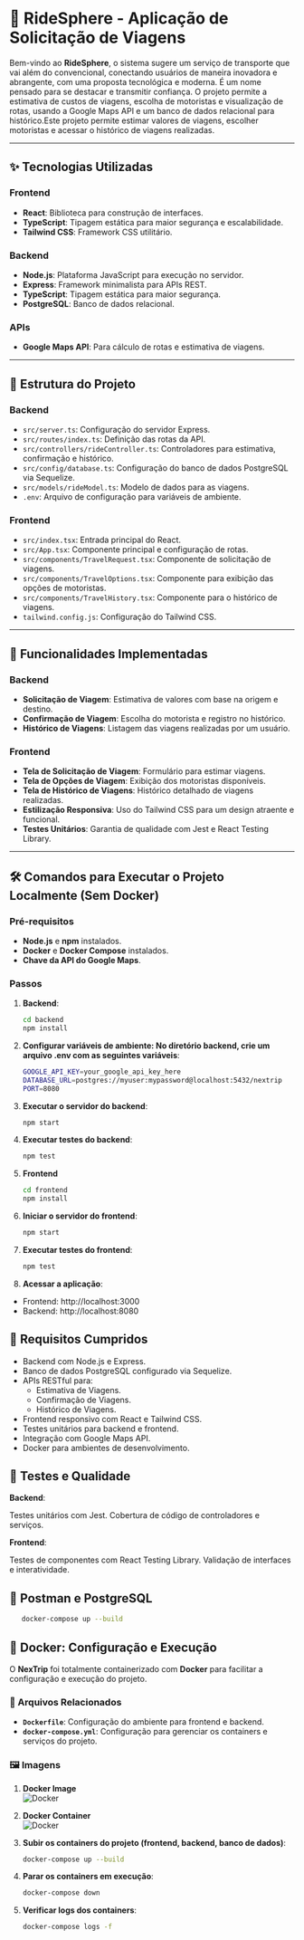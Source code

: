 # 🚖 RideSphere - Aplicação de Solicitação de Viagens

Bem-vindo ao **RideSphere**, o sistema sugere um serviço de transporte que vai além do convencional, conectando usuários de maneira inovadora e abrangente, com uma proposta tecnológica e moderna. É um nome pensado para se destacar e transmitir confiança. O projeto permite a estimativa de custos de viagens, escolha de motoristas e visualização de rotas, usando a Google Maps API e um banco de dados relacional para histórico.Este projeto permite estimar valores de viagens, escolher motoristas e acessar o histórico de viagens realizadas.

---

## ✨ Tecnologias Utilizadas

### **Frontend**
- **React**: Biblioteca para construção de interfaces.
- **TypeScript**: Tipagem estática para maior segurança e escalabilidade.
- **Tailwind CSS**: Framework CSS utilitário.

### **Backend**
- **Node.js**: Plataforma JavaScript para execução no servidor.
- **Express**: Framework minimalista para APIs REST.
- **TypeScript**: Tipagem estática para maior segurança.
- **PostgreSQL**: Banco de dados relacional.

### **APIs**
- **Google Maps API**: Para cálculo de rotas e estimativa de viagens.

---

## 📂 Estrutura do Projeto

### **Backend**
- `src/server.ts`: Configuração do servidor Express.
- `src/routes/index.ts`: Definição das rotas da API.
- `src/controllers/rideController.ts`: Controladores para estimativa, confirmação e histórico.
- `src/config/database.ts`: Configuração do banco de dados PostgreSQL via Sequelize.
- `src/models/rideModel.ts`: Modelo de dados para as viagens.
- `.env`: Arquivo de configuração para variáveis de ambiente.

### **Frontend**
- `src/index.tsx`: Entrada principal do React.
- `src/App.tsx`: Componente principal e configuração de rotas.
- `src/components/TravelRequest.tsx`: Componente de solicitação de viagens.
- `src/components/TravelOptions.tsx`: Componente para exibição das opções de motoristas.
- `src/components/TravelHistory.tsx`: Componente para o histórico de viagens.
- `tailwind.config.js`: Configuração do Tailwind CSS.

---

## 🎨 Funcionalidades Implementadas

### **Backend**
- **Solicitação de Viagem**: Estimativa de valores com base na origem e destino.
- **Confirmação de Viagem**: Escolha do motorista e registro no histórico.
- **Histórico de Viagens**: Listagem das viagens realizadas por um usuário.

### **Frontend**
- **Tela de Solicitação de Viagem**: Formulário para estimar viagens.
- **Tela de Opções de Viagem**: Exibição dos motoristas disponíveis.
- **Tela de Histórico de Viagens**: Histórico detalhado de viagens realizadas.
- **Estilização Responsiva**: Uso do Tailwind CSS para um design atraente e funcional.
- **Testes Unitários**: Garantia de qualidade com Jest e React Testing Library.

---

## 🛠️ Comandos para Executar o Projeto Localmente (Sem Docker)

### **Pré-requisitos**
- **Node.js** e **npm** instalados.
- **Docker** e **Docker Compose** instalados.
- **Chave da API do Google Maps**.

### **Passos**

1. **Backend**:
   ```bash
   cd backend
   npm install
2. **Configurar variáveis de ambiente: No diretório backend, crie um arquivo .env com as seguintes variáveis**: 
   ```bash
   GOOGLE_API_KEY=your_google_api_key_here
   DATABASE_URL=postgres://myuser:mypassword@localhost:5432/nextrip
   PORT=8080

3. **Executar o servidor do backend**:
   ```bash
   npm start

4. **Executar testes do backend**:
   ```bash
   npm test
5. **Frontend**
   ```bash
   cd frontend
   npm install

6. **Iniciar o servidor do frontend**:
   ```bash
   npm start
7. **Executar testes do frontend**:
   ```bash
   npm test

8. **Acessar a aplicação**:

- Frontend: http://localhost:3000
- Backend: http://localhost:8080

## 🚀 Requisitos Cumpridos
- Backend com Node.js e Express. 
- Banco de dados PostgreSQL configurado via Sequelize.
- APIs RESTful para:
  - Estimativa de Viagens.
  - Confirmação de Viagens.
  - Histórico de Viagens.
- Frontend responsivo com React e Tailwind CSS.
- Testes unitários para backend e frontend.
- Integração com Google Maps API.
- Docker para ambientes de desenvolvimento.

## 🧪 Testes e Qualidade
**Backend**:

Testes unitários com Jest.
Cobertura de código de controladores e serviços.

**Frontend**:

Testes de componentes com React Testing Library.
Validação de interfaces e interatividade.

## 🌟 Postman e PostgreSQL
```bash
   docker-compose up --build
````
## 🐳 Docker: Configuração e Execução

O **NexTrip** foi totalmente containerizado com **Docker** para facilitar a configuração e execução do projeto.

### 📂 Arquivos Relacionados
- **`Dockerfile`**: Configuração do ambiente para frontend e backend.
- **`docker-compose.yml`**: Configuração para gerenciar os containers e serviços do projeto.

### 🖼️ Imagens
1. **Docker Image**  
   ![Docker](assets/docker.png)

2. **Docker Container**  
   ![Docker](assets/docker-2.png)

3. **Subir os containers do projeto (frontend, backend, banco de dados)**:
   ```bash
   docker-compose up --build
4. **Parar os containers em execução**:
   ```bash
   docker-compose down

5. **Verificar logs dos containers**:
   ```bash
   docker-compose logs -f


